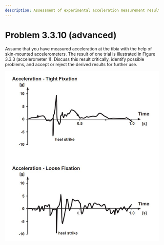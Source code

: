 ```yaml
---
description: Assessment of experimental acceleration measurement results.
---
```


# Problem 3.3.10 (advanced)

Assume that you have measured acceleration at the tibia with the help of skin-mounted accelerometers. The result of one trial is illustrated in Figure 3.3.3 (accelerometer 1). Discuss this result critically, identify possible problems, and accept or reject the derived results for further use.

![Figure 3.3.3 : Examples of acceleration-time-signals for two mounting models: a tight fixation (top) and a loose fixation (bottom).](<../../.gitbook/assets/example 3.3.10.JPG>)

